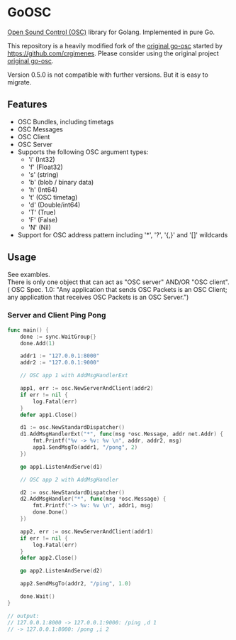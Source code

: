 # GoOSC


[Open Sound Control (OSC)](https://opensoundcontrol.stanford.edu) library for Golang. Implemented in pure Go.



This repository is a heavily modified fork of the [original go-osc](https://github.com/hypebeast/go-osc) started by https://github.com/crgimenes. Please consider using the original project [original go-osc](https://github.com/hypebeast/go-osc).

Version 0.5.0 is not compatible with further versions. But it is easy to migrate.

## Features

- OSC Bundles, including timetags
- OSC Messages
- OSC Client
- OSC Server
- Supports the following OSC argument types:
  - 'i' (Int32)
  - 'f' (Float32)
  - 's' (string)
  - 'b' (blob / binary data)
  - 'h' (Int64)
  - 't' (OSC timetag)
  - 'd' (Double/int64)
  - 'T' (True)
  - 'F' (False)
  - 'N' (Nil)
- Support for OSC address pattern including '\*', '?', '{,}' and '[]' wildcards

## Usage

See exambles.</br>
There is only one object that can act as "OSC server" AND/OR "OSC client".
( OSC Spec. 1.0: "Any application that sends OSC Packets is an OSC Client; any application that receives OSC Packets is an OSC Server.")

### Server and Client Ping Pong

```go
func main() {
	done := sync.WaitGroup{}
	done.Add(1)

	addr1 := "127.0.0.1:8000"
	addr2 := "127.0.0.1:9000"

	// OSC app 1 with AddMsgHandlerExt

	app1, err := osc.NewServerAndClient(addr2)
	if err != nil {
		log.Fatal(err)
	}
	defer app1.Close()

	d1 := osc.NewStandardDispatcher()
	d1.AddMsgHandlerExt("*", func(msg *osc.Message, addr net.Addr) {
		fmt.Printf("%v -> %v: %v \n", addr, addr2, msg)
		app1.SendMsgTo(addr1, "/pong", 2)
	})

	go app1.ListenAndServe(d1)

	// OSC app 2 with AddMsgHandler

	d2 := osc.NewStandardDispatcher()
	d2.AddMsgHandler("*", func(msg *osc.Message) {
		fmt.Printf("-> %v: %v \n", addr1, msg)
		done.Done()
	})

	app2, err := osc.NewServerAndClient(addr1)
	if err != nil {
		log.Fatal(err)
	}
	defer app2.Close()

	go app2.ListenAndServe(d2)

	app2.SendMsgTo(addr2, "/ping", 1.0)

	done.Wait()
}

// output:
// 127.0.0.1:8000 -> 127.0.0.1:9000: /ping ,d 1
// -> 127.0.0.1:8000: /pong ,i 2
```
